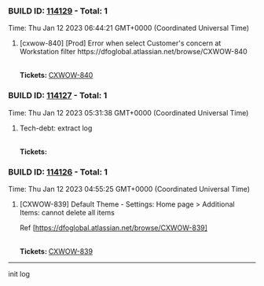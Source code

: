 



### BUILD ID: [114129](https://dfoglobal.visualstudio.com/DFO/_build/results?buildId=114129&view=results) - Total: 1 <br>  
Time: Thu Jan 12 2023 06:44:21 GMT+0000 (Coordinated Universal Time) <br>  
<ol><li> [cxwow-840] [Prod] Error when select Customer's concern at Workstation filter
https://dfoglobal.atlassian.net/browse/CXWOW-840
 
 <br> <strong>Tickets: </strong><a href="https://dfoglobal.atlassian.net/browse/CXWOW-840">CXWOW-840</a> </li></ol>



### BUILD ID: [114127](https://dfoglobal.visualstudio.com/DFO/_build/results?buildId=114127&view=results) - Total: 1 <br>  
Time: Thu Jan 12 2023 05:31:38 GMT+0000 (Coordinated Universal Time) <br>  
<ol><li> Tech-debt: extract log
 
 <br> <strong>Tickets: </strong> </li></ol>



### BUILD ID: [114126](https://dfoglobal.visualstudio.com/DFO/_build/results?buildId=114126&view=results) - Total: 1 <br>  
Time: Thu Jan 12 2023 04:55:25 GMT+0000 (Coordinated Universal Time) <br>  
<ol><li> [CXWOW-839] Default Theme - Settings: Home page > Additional Items: cannot delete all items

Ref
[https://dfoglobal.atlassian.net/browse/CXWOW-839]
 
 <br> <strong>Tickets: </strong><a href="https://dfoglobal.atlassian.net/browse/CXWOW-839">CXWOW-839</a> </li></ol>

 ***
 init log
